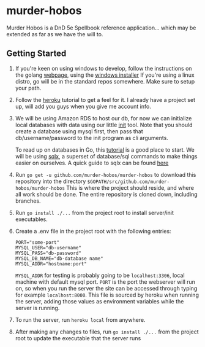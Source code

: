 # murder-hobos

Murder Hobos is a DnD 5e Spellbook reference application... which may be extended as far as we have the will to.

## Getting Started

1. If you're keen on using windows to develop, follow the instructions on the golang 
   [webpage](https://golang.org/doc/install), using the [windows installer](https://storage.googleapis.com/golang/go1.7.3.windows-amd64.msi)
   If you're using a linux distro, go will be in the standard repos somewhere. Make sure to setup your path.

2. Follow the [heroku](https://devcenter.heroku.com/articles/getting-started-with-go#introduction) tutorial to get a feel for it.
   I already have a project set up, will add you guys when you give me account info.

3. We will be using Amazon RDS to host our db, for now we can initialize local databases
   with data using our little [init](https://github.com/murder-hobos/murder-hobos/tree/master/db/initDb) tool. 
   Note that you should create a database using mysql first, then pass that db/username/password to the init program as cli arguments.
   
   To read up on databases in Go, this [tutorial](http://go-database-sql.org/) is a good place to start.
   We will be using [sqlx](https://github.com/jmoiron/sqlx), a superset of database/sql commands to make things easier on ourselves.
   A quick guide to sqlx can be found [here](http://jmoiron.github.io/sqlx/)

4. Run ```go get -u github.com/murder-hobos/murder-hobos``` to download this repository into the directory ```$GOPATH/src/github.com/murder-hobos/murder-hobos```
   This is where the project should reside, and where all work should be done. The entire repository is cloned down, including branches.

5. Run ```go install ./...``` from the project root to install server/init executables.

6. Create a .env file in the project root with the following entries:
    ```
    PORT="some-port"
    MYSQL_USER="db-username"
    MYSQL_PASS="db-password"
    MYSQL_DB_NAME="db-database name"
    MYSQL_ADDR="hostname:port"
    ```
    ```MYSQL_ADDR``` for testing is probably going to be ```localhost:3306```, local machine with default mysql port.
    ```PORT``` is the port the webserver will run on, so when you run the server the site can be accessed through typing for example ```localhost:8000```.
    This file is sourced by heroku when running the server, adding those values as environment variables while the server is running.

7. To run the server, run ```heroku local``` from anywhere.
8. After making any changes to files, run ```go install ./...``` from the project root to update the executable that the server runs

